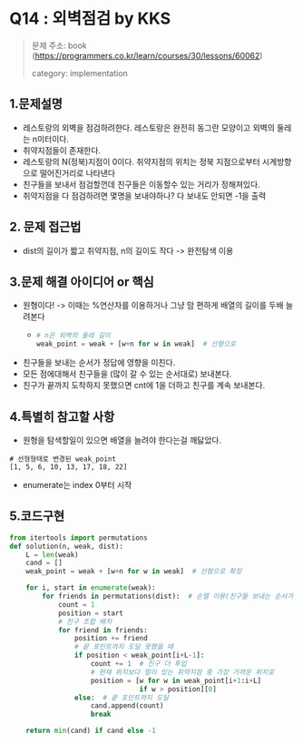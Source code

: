 # Q14 : 외벽점검 by KKS
> 문제 주소: book (https://programmers.co.kr/learn/courses/30/lessons/60062)
> 
> category: implementation

## 1.문제설명
- 레스토랑의 외벽을 점검하려한다. 레스토랑은 완전히 동그란 모양이고 외벽의 둘레는 n미터이다.
- 취약지점들이 존재한다.
- 레스토랑의 N(정북)지점이 0이다. 취약지점의 위치는 정북 지점으로부터 시계방향으로 떨어진거리로 나타낸다
- 친구들을 보내서 점검할껀데 친구들은 이동할수 있는 거리가 정해져있다.
- 취약지점을 다 점검하려면 몇명을 보내야하나? 다 보내도 안되면 -1을 출력
## 2. 문제 접근법 
- dist의 길이가 짧고 취약지점, n의 길이도 작다 -> 완전탐색 이용
## 3.문제 해결 아이디어 or 핵심
- 원형이다! -> 이때는 %연산자를 이용하거나 그냥 맘 편하게 배열의 길이를 두배 늘려본다
  -   ```python
      # n은 외벽의 둘레 길이
      weak_point = weak + [w+n for w in weak]  # 선형으로
      ```
- 친구들을 보내는 순서가 정답에 영향을 미친다.
- 모든 점에대해서 친구들을 (많이 갈 수 있는 순서대로) 보내본다.
- 친구가 끝까지 도착하지 못했으면 cnt에 1을 더하고 친구를 계속 보내본다.
## 4.특별히 참고할 사항
- 원형을 탐색할일이 있으면 배열을 늘려야 한다는걸 깨닳았다.
```
# 선형형태로 변경된 weak_point
[1, 5, 6, 10, 13, 17, 18, 22]
```
- enumerate는 index 0부터 시작
## 5.코드구현
``` python
from itertools import permutations
def solution(n, weak, dist):
    L = len(weak)
    cand = []
    weak_point = weak + [w+n for w in weak]  # 선형으로 확장

    for i, start in enumerate(weak):
        for friends in permutations(dist):  # 순열 이용(친구들 보내는 순서가 영향을줌)
            count = 1
            position = start
            # 친구 조합 배치
            for friend in friends:
                position += friend
                # 끝 포인트까지 도달 못했을 때
                if position < weak_point[i+L-1]:
                    count += 1  # 친구 더 투입
                    # 현재 위치보다 멀리 있는 취약지점 중 가장 가까운 위치로
                    position = [w for w in weak_point[i+1:i+L] 
                                if w > position][0]
                else:  # 끝 포인트까지 도달
                    cand.append(count)
                    break

    return min(cand) if cand else -1
```